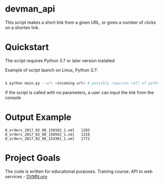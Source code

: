 # devman_api
This script makes a short link from a given URL, or gives a number of clicks on a shorten link.

# Quickstart

The script requires Python 3.7 or later version installed

Example of script launch on Linux, Python 3.7:

```bash

$ python main.py --url <incoming url> # possibly requires call of python3 executive instead of just python

```
If the script is called with no parameters, a user can input the link from the console

# Output Example

    8_orders_2017_02_08_150102_1.xml   1203
    8_orders_2017_02_08_150502_1.xml   1310
    8_orders_2017_02_08_154301_1.xml   1772

# Project Goals

The code is written for educational purposes. Training course: API to web services - [DVMN.org](https://dvmn.org)
